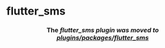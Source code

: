 # flutter_sms

<h3 align="center">The <i>flutter_sms<i> plugin was moved to <a href='https://github.com/AppleEducate/plugins'>plugins/packages/flutter_sms</a></h3>
